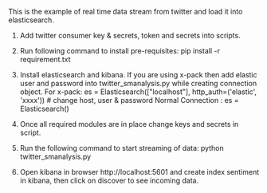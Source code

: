 This is the example of real time data stream from twitter and load it into elasticsearch.

1. Add twitter consumer key & secrets, token and secrets into scripts.

2. Run following command to install pre-requisites:
pip install -r requirement.txt

3. Install elasticsearch and kibana. If you are using x-pack then add elastic user and password into twitter_smanalysis.py while creating
connection object.
For x-pack: es = Elasticsearch(["localhost"], http_auth=('elastic', 'xxxx')) # change host, user & password
Normal Connection : es = Elasticsearch()
3. Once all required modules are in place change keys and secrets in script.

4. Run the following command to start streaming of data:
python twitter_smanalysis.py

5. Open kibana in browser http://localhost:5601 and create index sentiment in kibana, then click on discover to see incoming data.

